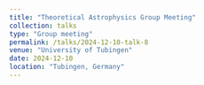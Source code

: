 ```yaml
---
title: "Theoretical Astrophysics Group Meeting"
collection: talks
type: "Group meeting"
permalink: /talks/2024-12-10-talk-8
venue: "University of Tubingen"
date: 2024-12-10
location: "Tubingen, Germany"
---
```



